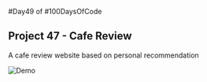 #Day49 of #100DaysOfCode


## Project 47 - Cafe Review
A cafe review website based on personal recommendation 

![Demo](https://github.com/A3AJAGBE/CafeReview/blob/main/cafereview.gif)
